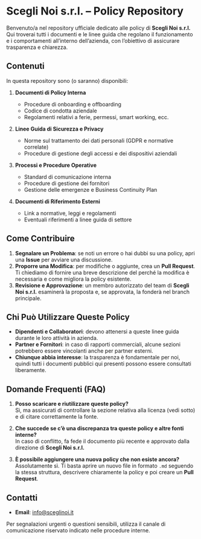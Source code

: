 # Scegli Noi s.r.l. – Policy Repository

Benvenuto/a nel repository ufficiale dedicato alle policy di **Scegli Noi s.r.l.** Qui troverai tutti i documenti e le linee guida che regolano il funzionamento e i comportamenti all’interno dell’azienda, con l’obiettivo di assicurare trasparenza e chiarezza.

## Contenuti

In questa repository sono (o saranno) disponibili:

1. **Documenti di Policy Interna**
   - Procedure di onboarding e offboarding
   - Codice di condotta aziendale
   - Regolamenti relativi a ferie, permessi, smart working, ecc.

2. **Linee Guida di Sicurezza e Privacy**
   - Norme sul trattamento dei dati personali (GDPR e normative correlate)
   - Procedure di gestione degli accessi e dei dispositivi aziendali

3. **Processi e Procedure Operative**
   - Standard di comunicazione interna
   - Procedure di gestione dei fornitori
   - Gestione delle emergenze e Business Continuity Plan

4. **Documenti di Riferimento Esterni**
   - Link a normative, leggi e regolamenti
   - Eventuali riferimenti a linee guida di settore

## Come Contribuire

1. **Segnalare un Problema**: se noti un errore o hai dubbi su una policy, apri una **Issue** per avviare una discussione.
2. **Proporre una Modifica**: per modifiche o aggiunte, crea un **Pull Request**. Ti chiediamo di fornire una breve descrizione del perché la modifica è necessaria e come migliora la policy esistente.
3. **Revisione e Approvazione**: un membro autorizzato del team di **Scegli Noi s.r.l.** esaminerà la proposta e, se approvata, la fonderà nel branch principale.

## Chi Può Utilizzare Queste Policy

- **Dipendenti e Collaboratori**: devono attenersi a queste linee guida durante le loro attività in azienda.
- **Partner e Fornitori**: in caso di rapporti commerciali, alcune sezioni potrebbero essere vincolanti anche per partner esterni.
- **Chiunque abbia interesse**: la trasparenza è fondamentale per noi, quindi tutti i documenti pubblici qui presenti possono essere consultati liberamente.

## Domande Frequenti (FAQ)

1. **Posso scaricare e riutilizzare queste policy?**  
   Sì, ma assicurati di controllare la sezione relativa alla licenza (vedi sotto) e di citare correttamente la fonte.

2. **Che succede se c’è una discrepanza tra queste policy e altre fonti interne?**  
   In caso di conflitto, fa fede il documento più recente e approvato dalla direzione di **Scegli Noi s.r.l.**

3. **È possibile aggiungere una nuova policy che non esiste ancora?**  
   Assolutamente sì. Ti basta aprire un nuovo file in formato `.md` seguendo la stessa struttura, descrivere chiaramente la policy e poi creare un **Pull Request**.

## Contatti

- **Email**: [info@sceglinoi.it](mailto:info@sceglinoi.it)

Per segnalazioni urgenti o questioni sensibili, utilizza il canale di comunicazione riservato indicato nelle procedure interne.
